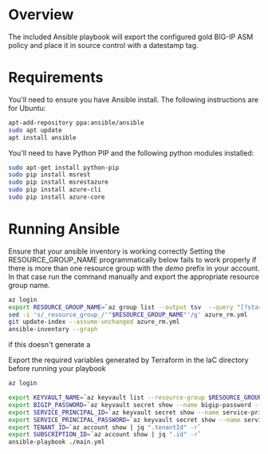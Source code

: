 # Overview
The included Ansible playbook will export the configured gold BIG-IP ASM policy and place it in source control with a datestamp tag.

# Requirements
You'll need to ensure you have Ansible install. The following instructions are for Ubuntu:
```bash
apt-add-repository ppa:ansible/ansible
sudo apt update
apt install ansible
```

You'll need to have Python PIP and the following python modules installed:
```bash
sudo apt-get install python-pip
sudo pip install msrest
sudo pip install msrestazure
sudo pip install azure-cli
sudo pip install azure-core
```

# Running Ansible
Ensure that your ansible inventory is working correctly
Setting the RESOURCE_GROUP_NAME programmatically below fails to work properly if there is more than one resource group with the *demo* prefix in your account. In that case run the command manually and export the appropriate resource group name.
```bash
az login
export RESOURCE_GROUP_NAME=`az group list --output tsv  --query "[?starts_with(name, 'demo')]|[0]".name`
sed -i 's/_resource_group_/'"$RESOURCE_GROUP_NAME"'/g' azure_rm.yml
git update-index --assume-unchanged azure_rm.yml
ansible-inventory --graph
```
if this doesn't generate a 

Export the required variables generated by Terraform in the IaC directory before running your playbook
```bash
az login

export KEYVAULT_NAME=`az keyvault list --resource-group $RESOURCE_GROUP_NAME --output tsv --query "[0].name"`
export BIGIP_PASSWORD=`az keyvault secret show --name bigip-password --vault-name $KEYVAULT_NAME --query value --output tsv`
export SERVICE_PRINCIPAL_ID=`az keyvault secret show --name service-principal-id --vault-name $KEYVAULT_NAME --query value --output tsv`
export SERVICE_PRINCIPAL_PASSWORD=`az keyvault secret show --name service-principal-password --vault-name $KEYVAULT_NAME --query value --output tsv`
export TENANT_ID=`az account show | jq ".tenantId" -r`
export SUBSCRIPTION_ID=`az account show | jq ".id" -r`
ansible-playbook ./main.yml
```
